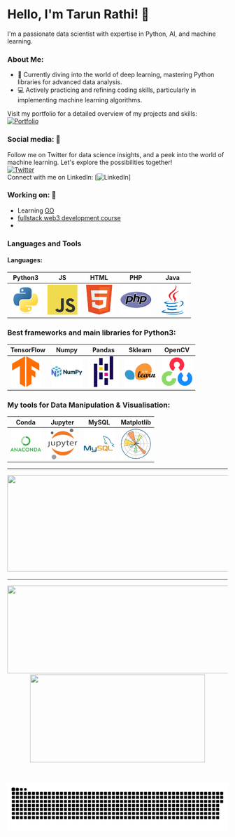 # Hello, I'm Tarun Rathi! 👋

I'm a passionate data scientist with expertise in Python, AI, and machine learning. 
### About Me:
- 🌱 Currently diving into the world of deep learning, mastering Python libraries for advanced data analysis.
- 💻 Actively practicing and refining coding skills, particularly in implementing machine learning algorithms.


Visit my portfolio for a detailed overview of my projects and skills: [![Portfolio](https://img.shields.io/badge/Portfolio-Visit-brightgreen?style=for-the-badge&logo=github)](https://kartikbishnoi.github.io/)

   
### Social media: 📡    
Follow me on Twitter for data science insights, and a peek into the world of machine learning. Let's explore the possibilities together!  
[![Twitter](https://img.shields.io/twitter/url/https/twitter.com/_tarun_rathi_05.svg?style=social&label=Follow%20%40_tarun_rathi_05i)](https://twitter.com/_tarun_rathi_05)  
Connect with me on LinkedIn: [![LinkedIn](https://www.linkedin.com/in/tarun-rathi-880645224?utm_source=share&utm_campaign=share_via&utm_content=profile&utm_medium=ios_app )]


### Working on: 🚀

- Learning [GO](https://www.linkedin.com/in/tarun-rathi-880645224?utm_source=share&utm_campaign=share_via&utm_content=profile&utm_medium=ios_app) 
- [fullstack web3 development course](https://github.com/sammorozov/full_course_crypto_32) 
-


### Languages and Tools

#### Languages:
| Python3 | JS | HTML | PHP | Java |
|---------|----|------|-----|------|
| <img src="https://github.com/devicons/devicon/blob/master/icons/python/python-original.svg" title="Python"  alt="Python" width="70" height="70"/> | <img src="https://github.com/devicons/devicon/blob/master/icons/javascript/javascript-original.svg" title="JavaScript" alt="JavaScript" width="70" height="70"/> | <img src="https://github.com/devicons/devicon/blob/master/icons/html5/html5-original.svg" title="HTML" alt="HTML" width="70" height="70"/> | <img src="https://github.com/devicons/devicon/blob/master/icons/php/php-original.svg" title="PHP" alt="PHP" width="70" height="70"/> | <img src="https://github.com/devicons/devicon/blob/master/icons/java/java-original.svg" title="Java" alt="Java" width="70" height="70"/> |


### Best frameworks and main libraries for Python3:

| TensorFlow | Numpy | Pandas | Sklearn | OpenCV |
|------------|-------|--------|---------|--------|
| <img src="https://github.com/devicons/devicon/blob/master/icons/tensorflow/tensorflow-original.svg" title="TensorFlow"  alt="TensorFlow" width="70" height="70"/> | <img src="https://github.com/devicons/devicon/blob/master/icons/numpy/numpy-original-wordmark.svg" title="Numpy" alt="Numpy" width="70" height="70"/> | <img src="https://github.com/devicons/devicon/blob/master/icons/pandas/pandas-original.svg" title="Pandas" alt="Pandas" width="70" height="70"/> | <img src="https://github.com/devicons/devicon/blob/master/icons/scikitlearn/scikitlearn-original.svg" title="sklearn" alt="sklearn" width="70" height="70"/> | <img src="https://github.com/devicons/devicon/blob/master/icons/opencv/opencv-original.svg" title="OpenCV" alt="OpenCV" width="70" height="70"/> |


### My tools for Data Manipulation & Visualisation:

| Conda | Jupyter | MySQL | Matplotlib |
|-------|---------|-------|------------|
| <img src="https://github.com/devicons/devicon/blob/master/icons/anaconda/anaconda-original-wordmark.svg" title="Anaconda" alt="Conda" width="70" height="70"/> | <img src="https://github.com/devicons/devicon/blob/master/icons/jupyter/jupyter-original-wordmark.svg" title="Jupyter" alt="Jupyter" width="70" height="70"/> | <img src="https://github.com/devicons/devicon/blob/master/icons/mysql/mysql-original-wordmark.svg" title="MySQL" alt="MySQL" width="70" height="70"/> | <img src="https://github.com/devicons/devicon/blob/master/icons/matplotlib/matplotlib-original.svg" title="Matplotlib" alt="Matplotlib" width="70" height="70"/> |

---

  
<p align="center">
  <img width="800" height="220" src="https://streak-stats.demolab.com?user=Tarunrathi22&theme=highcontrast&hide_border=true&border_radius=5&card_width=800">
</p>


---




<p align="center">
  <img width="600" height="200" src="https://github-readme-stats.vercel.app/api?username=Tarunrathi22&show_icons=true&theme=vision-friendly-dark">
  <img width="400" height="200" src="https://github-readme-stats.vercel.app/api/top-langs/?username=Tarunrathi22&size_weight=0.0005&count_weight=0.3&layout=compact&theme=vision-friendly-dark">
</p>
 


<div id="header" align="center">
  <img src="https://komarev.com/ghpvc/?username=Tarunrathi22&style=for-the-badge&color=orange" alt=""/>
</div>

<p align="center">
 <img width="1000" src="github-snake.svg" alt="snake"/>
</p>
